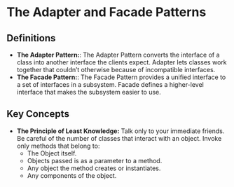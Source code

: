 ﻿# The Adapter and Facade Patterns

## Definitions
* **The Adapter Pattern:**: The Adapter Pattern converts the interface of a class into another interface the clients expect. Adapter lets classes work together that couldn’t otherwise because of incompatible interfaces.
* **The Facade Pattern:**: The Facade Pattern provides a unified interface to a set of interfaces in a subsystem. Facade defines a higher-level interface that makes the subsystem easier to use.

## Key Concepts
* **The Principle of Least Knowledge:** Talk only to your immediate friends. Be careful of the number of classes that interact with an object.
Invoke only methods that belong to:
  * The Object itself.
  * Objects passed is as a parameter to a method.
  * Any object the method creates or instantiates.
  * Any components of the object. 